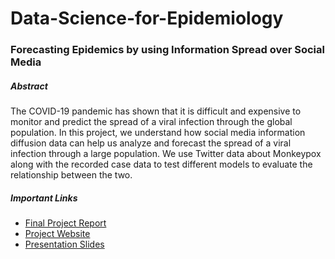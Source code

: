 # Data-Science-for-Epidemiology

### Forecasting Epidemics by using Information Spread over Social Media

##### Abstract
The COVID-19 pandemic has shown that it is difficult and expensive to monitor and predict the spread of a viral infection through the global population. In this project, we understand how social media information diffusion data can help us analyze and forecast the spread of a viral infection through a large population. We use Twitter data about Monkeypox along with the recorded case data to test different models to evaluate the relationship between the two.

##### Important Links
* [Final Project Report](https://drive.google.com/file/d/1KSrIbqupPm6eB6fDBq9o_6h3aArktUn-/view)
* [Project Website](https://sites.google.com/view/epi-project/)
* [Presentation Slides](https://drive.google.com/file/d/1-6BVZSwibWF9C6UZ0iZyL0-lic03Q_8G/view)
